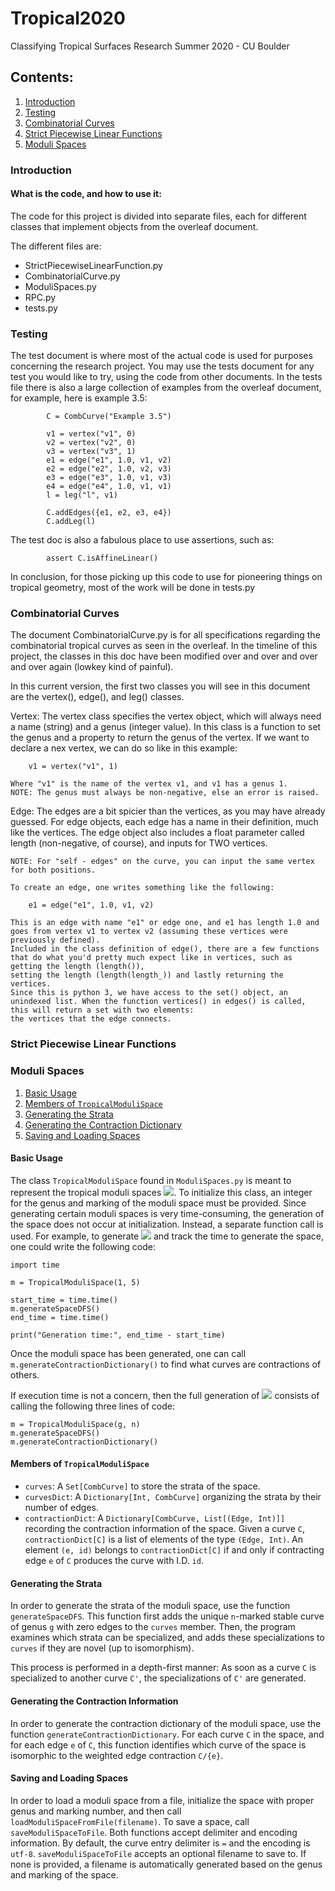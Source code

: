 # Tropical2020
Classifying Tropical Surfaces Research Summer 2020 - CU Boulder

## Contents:

1. [Introduction](#Introduction)
2. [Testing](#Testing)
3. [Combinatorial Curves](#CombCurves)
4. [Strict Piecewise Linear Functions](#SPLFs)
5. [Moduli Spaces](#ModSpaces)

### Introduction <a name="Introduction"></a>

#### What is the code, and how to use it:

The code for this project is divided into separate files, each for different classes that implement objects from the overleaf document.

The different files are:

- StrictPiecewiseLinearFunction.py
- CombinatorialCurve.py
- ModuliSpaces.py
- RPC.py
- tests.py

### Testing <a name="Testing"></a>

The test document is where most of the actual code is used for purposes concerning the research project. 
You may use the tests document for any test you would like to try, using the code from other documents.
In the tests file there is also a large collection of examples from the overleaf document, for example, here is example 3.5:

            C = CombCurve("Example 3.5")

            v1 = vertex("v1", 0)
            v2 = vertex("v2", 0)
            v3 = vertex("v3", 1)
            e1 = edge("e1", 1.0, v1, v2)
            e2 = edge("e2", 1.0, v2, v3)
            e3 = edge("e3", 1.0, v1, v3)
            e4 = edge("e4", 1.0, v1, v1)
            l = leg("l", v1)

            C.addEdges({e1, e2, e3, e4})
            C.addLeg(l)

The test doc is also a fabulous place to use assertions, such as:

            assert C.isAffineLinear()

In conclusion, for those picking up this code to use for pioneering things on tropical geometry, most of the work will be done in tests.py

### Combinatorial Curves <a name="CombCurves"></a>

The document CombinatorialCurve.py is for all specifications regarding the combinatorial tropical curves as seen in the overleaf.
In the timeline of this project, the classes in this doc have been modified over and over and over and over again (lowkey kind of painful).

In this current version, the first two classes you will see in this document are the vertex(), edge(), and leg() classes.

Vertex:
    The vertex class specifies the vertex object, which will always need a name (string) and a genus (integer value).
    In this class is a function to set the genus and a property to return the genus of the vertex.
    If we want to declare a nex vertex, we can do so like in this example:

        v1 = vertex("v1", 1)

    Where "v1" is the name of the vertex v1, and v1 has a genus 1.
    NOTE: The genus must always be non-negative, else an error is raised.

Edge:
    The edges are a bit spicier than the vertices, as you may have already guessed.
    For edge objects, each edge has a name in their definition, much like the vertices.
    The edge object also includes a float parameter called length (non-negative, of course), and inputs for TWO vertices.

    NOTE: For "self - edges" on the curve, you can input the same vertex for both positions.

    To create an edge, one writes something like the following:

        e1 = edge("e1", 1.0, v1, v2)
    
    This is an edge with name "e1" or edge one, and e1 has length 1.0 and goes from vertex v1 to vertex v2 (assuming these vertices were previously defined).
    Included in the class definition of edge(), there are a few functions that do what you'd pretty much expect like in vertices, such as getting the length (length()),
    setting the length (length(length_)) and lastly returning the vertices.
    Since this is python 3, we have access to the set() object, an unindexed list. When the function vertices() in edges() is called, this will return a set with two elements:
    the vertices that the edge connects.

### Strict Piecewise Linear Functions <a name="SPLFs"></a>

### Moduli Spaces <a name="ModSpaces"></a>

1. [Basic Usage](#modSpaceUsage)
2. [Members of `TropicalModuliSpace`](#modSpaceMembers)
3. [Generating the Strata](#modSpaceStrataGen)
4. [Generating the Contraction Dictionary](#modSpaceContractionGen)
5. [Saving and Loading Spaces](#modSpaceIO)

#### Basic Usage <a name="modSpaceUsage"></a>

The class `TropicalModuliSpace` found in `ModuliSpaces.py` is meant to represent the 
tropical moduli spaces <img src="https://render.githubusercontent.com/render/math?math=\mathcal{M}_{g, n}^{trop}">.
To initialize this class, an integer for the genus and marking of the moduli space must be provided. Since generating 
certain moduli spaces is very time-consuming, the generation of the space does not occur at initialization. Instead, 
a separate function call is used. For example, to generate 
<img src="https://render.githubusercontent.com/render/math?math=\mathcal{M}_{1, 5}^{trop}"> and track the time to 
generate the space, one could write the following code:

    import time
    
    m = TropicalModuliSpace(1, 5)
    
    start_time = time.time()
    m.generateSpaceDFS()
    end_time = time.time()
    
    print("Generation time:", end_time - start_time)
    
Once the moduli space has been generated, one can call `m.generateContractionDictionary()` to find what curves are
contractions of others.

If execution time is not a concern, then the full generation of 
<img src="https://render.githubusercontent.com/render/math?math=\mathcal{M}_{g, n}^{trop}"> consists of calling the
following three lines of code:

    m = TropicalModuliSpace(g, n)
    m.generateSpaceDFS()
    m.generateContractionDictionary()
    
#### Members of `TropicalModuliSpace` <a name="modSpaceMembers"></a>

- `curves`: A `Set[CombCurve]` to store the strata of the space.
- `curvesDict`: A `Dictionary[Int, CombCurve]` organizing the strata by their number of edges.
- `contractionDict`: A `Dictionary[CombCurve, List[(Edge, Int)]]` recording the contraction information of the
space. Given a curve `C`, `contractionDict[C]` is a list of elements of the type `(Edge, Int)`. An element `(e, id)`
belongs to `contractionDict[C]` if and only if contracting edge `e` of `C` produces the curve with I.D. `id`.
    
#### Generating the Strata <a name="modSpaceStrataGen"></a>

In order to generate the strata of the moduli space, use the function `generateSpaceDFS`. This function first adds the 
unique `n`-marked stable curve of genus `g` with zero edges to the `curves` member. Then, the program examines which 
strata can be specialized, and adds these specializations to `curves` if they are novel (up to isomorphism).

This process is performed in a depth-first manner: As soon as a curve `C` is specialized to another curve `C'`, the
specializations of `C'` are generated.

#### Generating the Contraction Information <a name="modSpaceContractionGen"></a>

In order to generate the contraction dictionary of the moduli space, use the function `generateContractionDictionary`.
For each curve `C` in the space, and for each edge `e` of `C`, this function identifies which curve of the space is
isomorphic to the weighted edge contraction `C/{e}`.

#### Saving and Loading Spaces <a name="modSpaceIO"></a>

In order to load a moduli space from a file, initialize the space with proper genus and marking number, and then call 
`loadModuliSpaceFromFile(filename)`. To save a space, call `saveModuliSpaceToFile`. Both functions accept delimiter
and encoding information. By default, the curve entry delimiter is `=` and the encoding is `utf-8`. 
`saveModuliSpaceToFile` accepts an optional filename to save to. If none is provided, a filename is automatically
generated based on the genus and marking of the space.